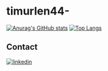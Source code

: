# timurlen44-

[![Anurag's GitHub stats](https://github-readme-stats.anuraghazra1.vercel.app/api?username=timurlen44&count_private=true&include_all_commits=true&hide=contribs&show_icons=true&cache_seconds=1800)](https://github.com/timurlen44)
[![Top Langs](https://github-readme-stats.vercel.app/api/top-langs/?username=timurlen44&exclude_repo=https://github.com/timurlen44.github.io,free-for-dev&layout=compact&langs_count=8)](https://github.com/timurlen44)



## **Contact**



[![linkedin](https://img.shields.io/badge/LinkedIn-0077B5?style=for-the-badge&logo=linkedin&logoColor=white)](https://www.linkedin.com/in/muhammed-emin-tan%C4%B1k-4ba683169/
)
